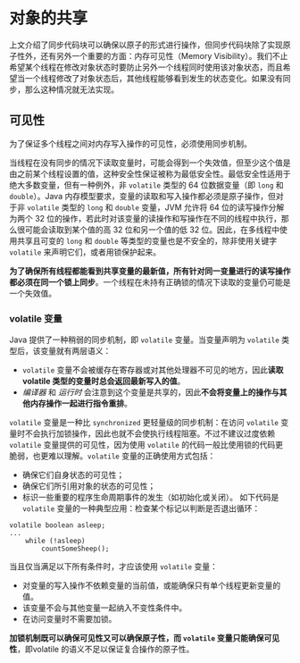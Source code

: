 # 对象的共享
上文介绍了同步代码块可以确保以原子的形式进行操作，但同步代码块除了实现原子性外，还有另外一个重要的方面：内存可见性（Memory Visibility）。我们不止希望某个线程在修改对象状态时要防止另外一个线程同时使用该对象状态，而且希望当一个线程修改了对象状态后，其他线程能够看到发生的状态变化。如果没有同步，那么这种情况就无法实现。

## 可见性
为了保证多个线程之间对内存写入操作的可见性，必须使用同步机制。

当线程在没有同步的情况下读取变量时，可能会得到一个失效值，但至少这个值是由之前某个线程设置的值，这种安全性保证被称为最低安全性。最低安全性适用于绝大多数变量，但有一种例外，非 `volatile` 类型的 64 位数据变量（即 `long` 和 `double`）。Java 内存模型要求，变量的读取和写入操作都必须是原子操作，但对于非 `volatile` 类型的 `long` 和 `double` 变量，JVM 允许将 64 位的读写操作分解为两个 32 位的操作，若此时对该变量的读操作和写操作在不同的线程中执行，那么很可能会读取到某个值的高 32 位和另一个值的低 32 位。因此，在多线程中使用共享且可变的 `long` 和 `double` 等类型的变量也是不安全的，除非使用关键字 `volatile` 来声明它们，或者用锁保护起来。

**为了确保所有线程都能看到共享变量的最新值，所有针对同一变量进行的读写操作都必须在同一个锁上同步**。一个线程在未持有正确锁的情况下读取的变量仍可能是一个失效值。

### volatile 变量
Java 提供了一种稍弱的同步机制，即 `volatile` 变量。当变量声明为 `volatile` 类型后，该变量就有两层语义：
- `volatile` 变量不会被缓存在寄存器或对其他处理器不可见的地方，因此**读取 volatile 类型的变量时总会返回最新写入的值**。
- *编译器* 和 *运行时* 会注意到这个变量是共享的，因此**不会将变量上的操作与其他内存操作一起进行指令重排**。

`volatile` 变量是一种比 `synchronized` 更轻量级的同步机制：在访问 `volatile` 变量时不会执行加锁操作，因此也就不会使执行线程阻塞。不过不建议过度依赖 `volatile` 变量提供的可见性，因为使用 `volatile` 的代码一般比使用锁的代码更脆弱，也更难以理解。`volatile` 变量的正确使用方式包括：
- 确保它们自身状态的可见性；
- 确保它们所引用对象的状态的可见性；
- 标识一些重要的程序生命周期事件的发生（如初始化或关闭）。
如下代码是 `volatile` 变量的一种典型应用：检查某个标记以判断是否退出循环：
```
volatile boolean asleep;
...
    while (!asleep)
        countSomeSheep();
```

当且仅当满足以下所有条件时，才应该使用 `volatile` 变量：
- 对变量的写入操作不依赖变量的当前值，或能确保只有单个线程更新变量的值。
- 该变量不会与其他变量一起纳入不变性条件中。
- 在访问变量时不需要加锁。



**加锁机制既可以确保可见性又可以确保原子性，而 `volatile` 变量只能确保可见性**，即volatile 的语义不足以保证复合操作的原子性。



